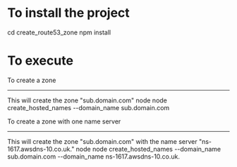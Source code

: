 To install the project
======================

cd create_route53_zone
npm install


To execute
==========


To create a zone
****************

This will create the zone "sub.domain.com"
node node create_hosted_names --domain_name sub.domain.com


To create a zone with one name server
*************************************

This will create the zone "sub.domain.com" with the name server "ns-1617.awsdns-10.co.uk."
node node create_hosted_names --domain_name sub.domain.com --domain_name ns-1617.awsdns-10.co.uk.
